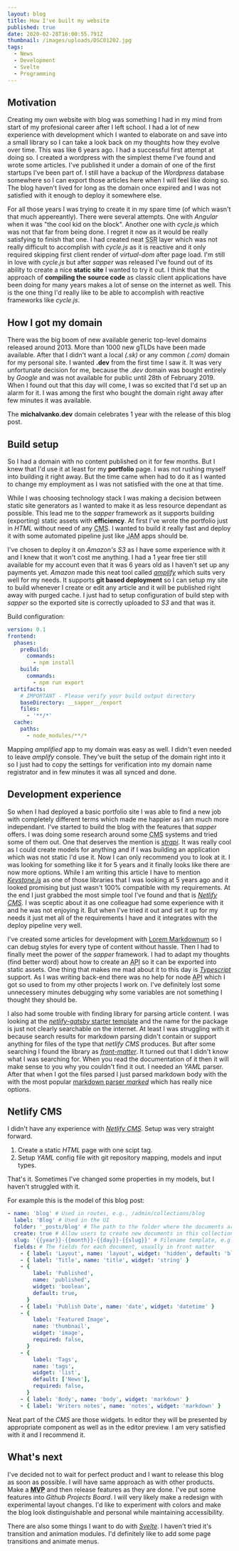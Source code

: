 ```yaml
---
layout: blog
title: How I've built my website
published: true
date: 2020-02-28T16:00:55.791Z
thumbnail: /images/uploads/DSC01202.jpg
tags:
  - News
  - Development
  - Svelte
  - Programming
---
```


## Motivation

Creating my own website with blog was something I had in my mind from start of my profesional career after I left school.
I had a lot of new experience with development which I wanted to elaborate on and save into a small library so I can take a look back on my thoughts how they evolve over time.
This was like 6 years ago. I had a successful first attempt at doing so. I created a wordpress with the simplest theme I've found and wrote some articles. I've published it under a domain of one of the first startups I've been part of. I still have a backup of the _Wordpress_ database somewhere so I can export those articles here when I will feel like doing so. The blog haven't lived for long as the domain once expired and I was not satisfied with it enough to deploy it somewhere else.

For all those years I was trying to create it in my spare time (of which wasn't that much appereantly). There were several attempts. One with _Angular_ when it was "the cool kid on the block". Another one with _cycle.js_ which was not that far from being done. I regret it now as it would be really satisfying to finish that one. I had created neat <abbr title="Server side rendering">SSR</abbr> layer which was not really difficult to accomplish with _cycle.js_ as it is reactive and it only required skipping first client render of _virtual-dom_ after page load. I'm still in love with _cycle.js_ but after _sapper_ was released I've found out of its ability to create a nice **static site** I wanted to try it out. I think that the approach of **compiling the source code** as classic client applications have been doing for many years makes a lot of sense on the internet as well. This is the one thing I'd really like to be able to accomplish with reactive frameworks like _cycle.js_.

## How I got my domain

There was the big boom of new available generic top-level domains released around 2013. More than 1000 new gTLDs have been made available. After that I didn't want a local _(.sk)_ or any common _(.com)_ domain for my personal site. I wanted **.dev** from the first time I saw it. It was very unfortunate decision for me, because the _.dev_ domain was bought entirely by _Google_ and was not available for public until 28th of February 2019. When I found out that this day will come, I was so excited that I'd set up an alarm for it. I was among the first who bought the domain right away after few minutes it was available.

The **michalvanko.dev** domain celebrates 1 year with the release of this blog post.

## Build setup

So I had a domain with no content published on it for few months. But I knew that I'd use it at least for my **portfolio** page. I was not rushing myself into building it right away. But the time came when had to do it as I wanted to change my employment as I was not satisfied with the one at that time.

While I was choosing technology stack I was making a decision between static site generators as I wanted to make it as less resource dependant as possible. This lead me to the _sapper_ framework as it supports building (exporting) static assets with **efficiency**. At first I've wrote the portfolio just in _HTML_ without need of any <abbr title="Content management system">CMS</abbr>. I wanted to build it really fast and deploy it with some automated pipeline just like <abbr title="Javascript, APIs, Markup">JAM</abbr> apps should be.

I've chosen to deploy it on _Amazon's S3_ as I have some experience with it and I knew that it won't cost me anything. I had a 1 year free tier still available for my account even that it was 6 years old as I haven't set up any payments yet. _Amazon_ made this neat tool called [_amplify_](https://aws.amazon.com/amplify/) which suits very well for my needs. It supports **git based deployment** so I can setup my site to build whenever I create or edit any article and it will be published right away with purged cache. I just had to setup configuration of build step with _sapper_ so the exported site is correctly uploaded to _S3_ and that was it.

Build configuration:

```yaml
version: 0.1
frontend:
  phases:
    preBuild:
      commands:
        - npm install
    build:
      commands:
        - npm run export
  artifacts:
    # IMPORTANT - Please verify your build output directory
    baseDirectory: __sapper__/export
    files:
      - '**/*'
  cache:
    paths:
      - node_modules/**/*
```

Mapping _amplified_ app to my domain was easy as well. I didn't even needed to leave _amplify_ console. They've built the setup of the domain right into it so I just had to copy the settings for verification into my domain name registrator and in few minutes it was all synced and done.

## Development experience

So when I had deployed a basic portfolio site I was able to find a new job with completely different terms which made me happier as I am much more independant. I've started to build the blog with the features that _sapper_ offers. I was doing some research around some <abbr title="Content management system">CMS</abbr> systems and tried some of them out. One that deserves the mention is [_strapi_](https://strapi.io/). It was really cool as I could create models for anything and if I was building an application which was not static I'd use it. Now I can only recommend you to look at it. I was looking for something like it for 5 years and it finally looks like there are now more options. While I am writing this article I have to mention [_Keystone.js_](https://www.keystonejs.com/) as one of those libraries that I was looking at 5 years ago and it looked promising but just wasn't 100% compatible with my requirements. At the end I just grabbed the most simple tool I've found and that is [_Netlify CMS_](https://www.netlifycms.org/). I was sceptic about it as one colleague had some experience with it and he was not enjoying it. But when I've tried it out and set it up for my needs it just met all of the requirements I have and it integrates with the deploy pipeline very well.

I've created some articles for development with [Lorem Markdownum](https://jaspervdj.be/lorem-markdownum/) so I can debug styles for every type of content without hassle.
Then I had to finally meet the power of the _sapper_ framework. I had to adapt my thoughts (find better word) about how to create an <abbr title="Application Programmer Interface">API</abbr> so it can be exported into static assets. One thing that makes me mad about it to this day is [_Typescript_](https://www.typescriptlang.org/) support. As I was writing back-end there was no help for node <abbr title="Application Programmer Interface">API</abbr> which I got so used to from my other projects I work on. I've definitely lost some unnecessery minutes debugging why some variables are not something I thought they should be.

I also had some trouble with finding library for parsing article content. I was looking at the [_netlify-gatsby_ starter template](https://github.com/netlify-templates/gatsby-starter-netlify-cms) and the name for the package is just not clearly searchable on the internet. At least I was struggling with it because search results for markdown parsing didn't contain or support anything for files of the type that _netlify CMS_ produces. But after some searching I found the library as [_front-matter_](https://github.com/jxson/front-matter). It turned out that I didn't know what I was searching for. When you read the documentation of it then it will make sense to you why you couldn't find it out. I needed an _YAML_ parser. After that when I got the files parsed I just parsed markdown body with the with the most popular [markdown parser _marked_](https://marked.js.org) which has really nice options.

## Netlify CMS

I didn't have any experience with [_Netlify CMS_](https://www.netlifycms.org/). Setup was very straight forward.

1. Create a static _HTML_ page with one scipt tag.
2. Setup _YAML_ config file with git repository mapping, models and input types.

That's it. Sometimes I've changed some properties in my models, but I haven't struggled with it.

For example this is the model of this blog post:

```yaml
- name: 'blog' # Used in routes, e.g., /admin/collections/blog
  label: 'Blog' # Used in the UI
  folder: '_posts/blog' # The path to the folder where the documents are stored
  create: true # Allow users to create new documents in this collection
  slug: '{{year}}-{{month}}-{{day}}-{{slug}}' # Filename template, e.g., YYYY-MM-DD-title.md
  fields: # The fields for each document, usually in front matter
    - { label: 'Layout', name: 'layout', widget: 'hidden', default: 'blog' }
    - { label: 'Title', name: 'title', widget: 'string' }
    - {
        label: 'Published',
        name: 'published',
        widget: 'boolean',
        default: true,
      }
    - { label: 'Publish Date', name: 'date', widget: 'datetime' }
    - {
        label: 'Featured Image',
        name: 'thumbnail',
        widget: 'image',
        required: false,
      }
    - {
        label: 'Tags',
        name: 'tags',
        widget: 'list',
        default: ['News'],
        required: false,
      }
    - { label: 'Body', name: 'body', widget: 'markdown' }
    - { label: 'Writers notes', name: 'notes', widget: 'markdown' }
```

Neat part of the _CMS_ are those widgets. In editor they will be presented by appropriate component as well as in the editor preview.
I am very satisfied with it and I recommend it.

## What's next

I've decided not to wait for perfect product and I want to release this blog as soon as possible. I will have same approach as with other products. Make a <abbr title="Minimum Viable Product">**MVP**</abbr> and then release features as they are done.
I've put some features into _Github Projects Board_. I will very likely make a redesign with experimental layout changes. I'd like to experiment with colors and make the blog look distinguishable and personal while maintaining accessibility.

There are also some things I want to do with [_Svelte_](https://svelte.dev). I haven't tried it's transition and animation modules. I'd definitely like to add some page transitions and animate menus.
